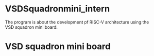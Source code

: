 # VSDSquadronmini_intern
The program is about the development pf RISC-V architecture using the VSD squadron mini board.
# VSD squadron mini board
